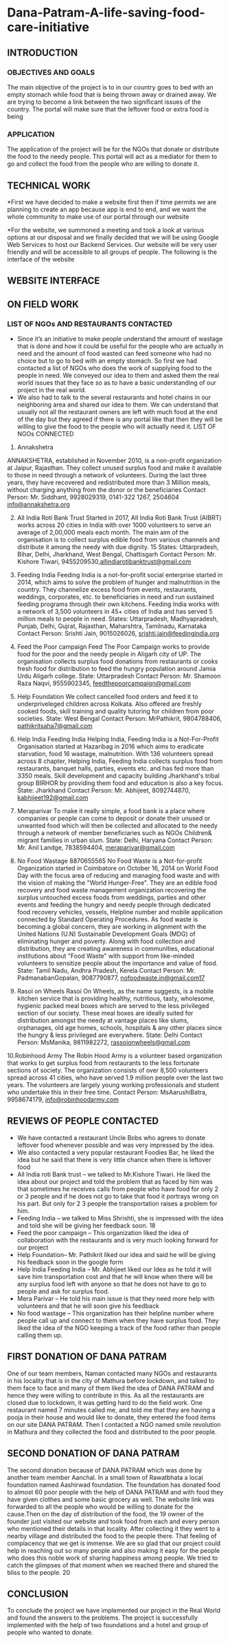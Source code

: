 # Dana-Patram-A-life-saving-food-care-initiative

## INTRODUCTION

### OBJECTIVES AND GOALS
The main objective of the project is to 
in our country goes to bed with an empty stomach while 
food that is being thrown away or drained away. We are trying to 
become a link between the two significant issues of the country. The 
portal will make sure that the leftover food or extra food is being

### APPLICATION
The application of the project will be for the NGOs that donate or 
distribute the food to the needy people. This portal will act as a mediator 
for them to go and collect the food from the people who are willing to 
donate it. 

## TECHNICAL WORK

*First we have decided to make a website first then if time permits we are 
planning to create an app because app is end to end, and we want the whole 
community to make use of our portal through our website

*For the website, we summoned a meeting and took a look at various 
options at our disposal and we finally decided that we will be using Google 
Web Services to host our Backend Services. Our website will be very user
friendly and will be accessible to all groups of people. The following is the 
interface of the website

## WEBSITE INTERFACE



## ON FIELD WORK
 
### LIST OF NGOs AND RESTAURANTS CONTACTED 
* Since it’s an initiative to make people understand the amount of 
wastage that is done and how it could be useful for the people who are 
actually in need and the amount of food wasted can feed someone who 
had no choice but to go to bed with an empty stomach. So first we had 
contacted a list of NGOs who does the work of supplying food to the 
people in need. We conveyed our idea to them and asked them the real 
world issues that they face so as to have a basic understanding of our 
project in the real world. 
* We also had to talk to the several restaurants and hotel chains in 
our neighboring area and shared our idea to them. We can understand 
that usually not all the restaurant owners are left with much food at the 
end of the day but they agreed if there is any portal like that then they 
will be willing to give the food to the people who will actually need it. 
LIST OF NGOs CONNECTED

1. Annakshetra 
 
 ANNAKSHETRA, established in November 2010, is a non-profit 
organization at Jaipur, Rajasthan. They collect unused surplus food and 
make it available to those in need through a network of volunteers. 
During the last three years, they have recovered and redistributed more 
than 3 Million meals, without charging anything from the donor or the 
beneficiaries 
Contact Person: Mr. Siddhant, 9928029319, 0141-322 1267, 2504604 
info@annakshetra.org

2. All India Roti Bank Trust 
 Started in 2017, All India Roti Bank Trust (AIBRT) works across 
20 cities in India with over 1000 volunteers to serve an average of 
2,00,000 meals each month. The main aim of the organisation is to 
collect surplus edible food from various channels and distribute it among 
the needy with due dignity. 15 
States: Uttarpradesh, Bihar, Delhi, Jharkhand, West Bengal, Chattisgarh 
Contact Person: Mr. Kishore 
Tiwari, 9455209530,allindiarotibanktrust@gmail.com

3. Feeding India 
 Feeding India is a not-for-profit social enterprise started in 2014, 
which aims to solve the problem of hunger and malnutrition in the 
country. They channelize excess food from events, restaurants, 
weddings, corporates, etc. to beneficiaries in need and run sustained 
feeding programs through their own kitchens. Feeding India works with 
a network of 3,500 volunteers in 45+ cities of India and has served 5 
million meals to people in need. 
States: Uttarpradesh, Madhyapradesh, Punjab, Delhi, Gujrat, Rajasthan, 
Maharshtra, Tamilnadu, Karnataka 
Contact Person: Srishti Jain, 9015026026, srishti.jain@feedingindia.org

4. Feed the Poor campaign 
 Feed The Poor Campaign works to provide food for the poor and 
the needy people in Aligarh city of UP. The organisation collects surplus 
food donations from restaurants or cooks fresh food for distribution to 
feed the hungry population around Jamia Urdu Aligarh college. 
State: Uttarpradesh 
Contact Person: Mr. Shamoon Raza 
Naqvi, 9555902345, feedthepoorcampaign@gmail.com

5. Help Foundation 
 We collect cancelled food orders and feed it to underpriveleged 
children across Kolkata. Also offered are freshly cooked foods, skill 
training and quality tutoring for children from poor societies. 
State: West Bengal 
Contact Person: MrPathikrit, 9804788406, pathikritsaha7@gmail.com

6. Help India Feeding India 
 Helping India, Feeding India is a Not-For-Profit Organisation 
started at Hazaribag in 2016 which aims to eradicate starvation, food 16 
wastage, malnutrition. With 136 volunteers spread across 8 chapter, 
Helping India, Feeding India collects surplus food from restaurants, 
banquet halls, parties, events etc. and has fed more than 3350 meals. 
Skill development and capacity building Jharkhand's tribal group 
BIRHOR by providing them food and education is also a key focus. 
State: Jharkhand 
Contact Person: Mr. Abhijeet, 8092744870, kabhijeet192@gmail.com

7. Meraparivar 
 To make it really simple, a food bank is a place where companies 
or people can come to deposit or donate their unused or unwanted food 
which will then be collected and allocated to the needy through a 
network of member beneficiaries such as NGOs Children& migrant 
families in urban slum. 
State: Delhi, Haryana 
Contact Person: Mr. Anil Landge, 7838594404, meraparivar@gmail.com

8. No Food Wastage 8870655565 
 No Food Waste is a Not-for-profit Organization started in 
Coimbatore on October 16, 2014 on World Food Day with the focus area 
of reducing and managing food waste and with the vision of making the 
"World Hunger-Free". They are an edible food recovery and food waste 
management organization recovering the surplus untouched excess foods 
from weddings, parties and other events and feeding the hungry and 
needy people through dedicated food recovery vehicles, vessels, Helpline 
number and mobile application connected by Standard Operating 
Procedures. As food waste is becoming a global concern, they are 
working in alignment with the United Nations (U.N) Sustainable 
Development Goals (MDG) of eliminating hunger and poverty. Along 
with food collection and distribution, they are creating awareness in 
communities, educational institutions about "Food Waste" with support 
from like-minded volunteers to sensitize people about the importance 
and value of food. 
State: Tamil Nadu, Andhra Pradesh, Kerela 
Contact Person: Mr. 
PadmanabanGopalan, 9087790877, nofoodwaste.in@gmail.com17 

9. Rasoi on Wheels 
 Rasoi On Wheels, as the name suggests, is a mobile kitchen service 
that is providing healthy, nutritious, tasty, wholesome, hygienic packed 
meal boxes which are served to the less privileged section of our society. 
These meal boxes are ideally suited for distribution amongst the needy at 
vantage places like slums, orphanages, old age homes, schools, hospitals 
& any other places since the hungry & less privileged are everywhere. 
 State: Delhi 
Contact Person: MsManika, 9811982272, rassoionwheels@gmail.com

10.Robinhood Army 
 The Robin Hood Army is a volunteer based organization that 
works to get surplus food from restaurants to the less fortunate sections 
of society. The organization consists of over 8,500 volunteers spread 
across 41 cities, who have served 1.9 million people over the last two 
years. The volunteers are largely young working professionals and 
student who undertake this in their free time. 
Contact Person: MsAarushiBatra, 9958674179, info@robinhoodarmy.com

## REVIEWS OF PEOPLE CONTACTED 
* We have contacted a restaurant Uncle Bobs who agrees to donate 
leftover food whenever possible and was very impressed by the idea. 
* We also contacted a very popular restaurant Foodies Bar, he liked the 
idea but he said that there is very little chance when there is leftover 
food 
* All India roti Bank trust – we talked to Mr.Kishore Tiwari. He liked 
the idea about our project and told the problem that as faced by him 
was that sometimes he receives calls from people who have food for 
only 2 or 3 people and if he does not go to take that food it portrays 
wrong on his part. But only for 2 3 people the transportation raises a 
problem for him. 
* Feeding India – we talked to Miss Shrishti, she is impressed with the 
idea and told she will be giving her feedback soon. 18 
* Feed the poor campaign – This organization liked the idea of 
collaboration with the restaurants and is very much looking forward 
for our project 
* Help Foundation– Mr. Pathikrit liked our idea and said he will be 
giving his feedback soon in the google form 
* Help India Feeding India – Mr. Abhijeet liked our Idea as he told it 
will save him transportation cost and that he will know when there 
will be any surplus food left with anyone so that he does not have to 
go to people and ask for surplus food. 
* Mera Parivar – He told his main issue is that they need more help with 
volunteers and that he will soon give his feedback 
* No food wastage – This organization has their helpline number where 
people call up and connect to them when they have surplus food. They 
liked the idea of the NGO keeping a track of the food rather than 
people calling them up. 

## FIRST DONATION OF DANA PATRAM 
 One of our team members, Naman contacted many NGOs and 
restaurants in his locality that is in the city of Mathura before lockdown, 
and talked to them face to face and many of them liked the idea of 
DANA PATRAM and hence they were willing to contribute in this. 
 As all the restaurants are closed due to lockdown, it was getting 
hard to do the field work. One restaurant named 7 minutes called me, and 
told me that they are having a pooja in their house and would like to 
donate, they entered the food items on our site DANA PATRAM. Then I 
contacted a NGO named smile revolution in Mathura and they collected 
the food and distributed to the poor people. 

## SECOND DONATION OF DANA PATRAM 
The second donation because of DANA PATRAM which was done by 
another team member Aanchal. In a small town of Rawatbhata a local 
foundation named Aashirwad foundation. The foundation has donated 
food to almost 60 poor people with the help of DANA PATRAM and 
with food they have given clothes and some basic grocery as well. 
The website link was forwarded to all the people who would be willing 
to donate for the cause.Then on the day of distribution of the food, the 19 
owner of the founder just visited our website and took food from each 
and every person who mentioned their details in that locality. After 
collecting it they went to a nearby village and distributed the food to the 
people there. That feeling of complacency that we get is immense. We 
are so glad that our project could help in reaching out so many people 
and also making it easy for the people who does this noble work of 
sharing happiness among people. 
We tried to catch the glimpses of that moment when we reached there 
and shared the bliss to the people. 20 

## CONCLUSION
To conclude the project we have implemented our project in the Real 
World and found the answers to the problems. The project is successfully 
implemented with the help of two foundations and a hotel and group of 
people who wanted to donate. 
